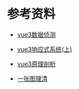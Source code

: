 # 参考资料
- [vue3数据侦测](https://juejin.im/post/5d99be7c6fb9a04e1e7baa34)

- [vue3响应式系统(上)](https://juejin.im/post/5d9c9a135188252e097569bd)

- [vue3原理剖析](https://juejin.im/post/5d996e3e6fb9a04e3043cc5b)

- [一张图理清](https://juejin.im/post/5d9da45af265da5b8072de5d)
